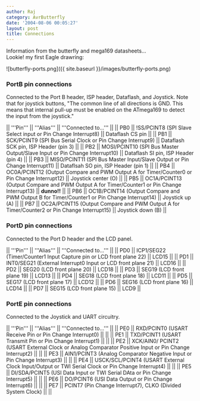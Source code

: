 ```yaml
---
author: Raj
category: AvrButterfly
date: '2004-08-06 00:05:27'
layout: post
title: Connections
---
```


Information from the butterfly and mega169 datasheets... <br>Lookie! my first Eagle drawring:<br>

![butterfly-ports.png]({{ site.baseurl }}/images/butterfly-ports.png)

### PortB pin connections

Connected to the Port B header, ISP header, Dataflash, and Joystick. Note that for joystick buttons, "The common line of all directions is GND. This means that internal pull-up must be enabled on the ATmega169 to detect the input from the joystick."

|| '''Pin''' || '''Alias''' || '''Connected to...''' ||
|| PB0 || !SS/PCINT8 (SPI Slave Select input or Pin Change Interrupt8) || Dataflash CS pin  ||
|| PB1 || SCK/PCINT9 (SPI Bus Serial Clock or Pin Change Interrupt9) || Dataflash SCK pin, ISP Header (pin 3) ||
|| PB2 || MOSI/PCINT10 (SPI Bus Master Output/Slave Input or Pin Change Interrupt10) || Dataflash SI pin, ISP Header (pin 4) ||
|| PB3 || MISO/PCINT11 (SPI Bus Master Input/Slave Output or Pin Change Interrupt11) || Dataflsah SO pin, ISP Header (pin 1) ||
|| PB4 || OC0A/PCINT12 (Output Compare and PWM Output A for Timer/Counter0 or Pin Change Interrupt12) || Joystick center (O) ||
|| PB5 || OC1A/PCINT13 (Output Compare and PWM Output A for Timer/Counter1 or Pin Change Interrupt13) || <b>dunno!!</b> ||
|| PB6 || OC1B/PCINT14 (Output Compare and PWM Output B for Timer/Counter1 or Pin Change Interrupt14) || Joystick up (A) ||
|| PB7 || OC2A/PCINT15 (Output Compare and PWM Output A for Timer/Counter2 or Pin  Change Interrupt15) || Joystick down (B) ||

### PortD pin connections

Connected to the Port D header and the LCD panel.

|| '''Pin''' || '''Alias''' || '''Connected to...''' ||
|| PD0 || ICP1/SEG22 (Timer/Counter1 Input Capture pin or LCD front plane 22) || LCD15 ||
|| PD1 || INT0/SEG21 (External Interrupt0 Input or LCD front plane 21) || LCD16 ||
|| PD2 || SEG20 (LCD front plane 20) || LCD18 ||
|| PD3 || SEG19 (LCD front plane 19)  || LCD13 ||
|| PD4 || SEG18 (LCD front plane 18)  || LCD11 ||
|| PD5 || SEG17 (LCD front plane 17)  || LCD12 ||
|| PD6 || SEG16 (LCD front plane 16)  || LCD14 ||
|| PD7 || SEG15 (LCD front plane 15)  || LCD9 ||


### PortE pin connections

Connected to the Joystick and UART circuitry.

|| '''Pin''' || '''Alias''' || '''Connected to...''' ||
|| PE0 || RXD/PCINT0 (USART Receive Pin or Pin Change Interrupt0) || ||
|| PE1 || TXD/PCINT1 (USART Transmit Pin or Pin Change Interrupt1) || ||
|| PE2 || XCK/AIN0/ PCINT2 (USART External Clock or Analog Comparator Positive Input  or Pin Change Interrupt2) || ||
|| PE3 || AIN1/PCINT3 (Analog Comparator Negative Input or Pin Change Interrupt3) || ||
|| PE4 || USCK/SCL/PCINT4 (USART External Clock Input/Output or TWI Serial Clock or  Pin Change Interrupt4) || ||
|| PE5 || DI/SDA/PCINT5 (USI Data Input or TWI Serial DAta or Pin Change Interrupt5) || ||
|| PE6 || DO/PCINT6 (USI Data Output or Pin Change Interrupt6) || ||
|| PE7 || PCINT7 (Pin Change Interrupt7),  CLKO (Divided System Clock) || ||
